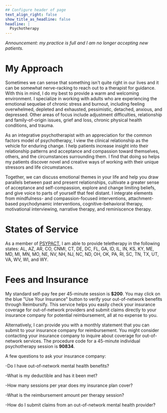 ```yaml
---
## Configure header of page
text_align_right: false
show_title_as_headline: false
headline: |
  Psychotherapy
---
```


<!-- this is a subheadline -->

*Announcement: my practice is full and I am no longer accepting new patients.*

# My Approach

Sometimes we can sense that something isn't quite right in our lives and it can be somewhat nerve-racking to reach out to a therapist for guidance. With this in mind, I do my best to provide a warm and welcoming environment. I specialize in working with adults who are experiencing the emotional sequelae of chronic stress and burnout, including feeling overwhelmed, depleted and exhausted, pessimistic, detached, anxious, and depressed. Other areas of focus include adjustment difficulties, relationship and family-of-origin issues, grief and loss, chronic physical health conditions, and trauma.

As an integrative psychotherapist with an appreciation for the common factors model of psychotherapy, I view the clinical relationship as the vehicle for enduring change. I help patients increase insight into their relationship patterns and acceptance and compassion toward themselves, others, and the circumstances surrounding them. I find that doing so helps my patients discover novel and creative ways of working with their unique stressors and life circumstances. 

Together, we can discuss emotional themes in your life and help you draw parallels between past and present relationships, cultivate a greater sense of acceptance and self-compassion, explore and change limiting beliefs, and give voice to parts of yourself that feel distant. I integrate elements from mindfulness- and compassion-focused interventions, attachment-based psychodynamic interventions, cognitive-behavioral therapy, motivational interviewing, narrative therapy, and reminiscence therapy.

# States of Service

As a member of  [PSYPACT](https://psypact.org/), I am able to provide teletherapy in the following states: AL, AZ, AR, CO, CNMI, CT, DE, DC, FL, GA, ID, IL, IN, KS, KY, ME, MD, MI, MN, MO, NE, NV, NH, NJ, NC, ND, OH, OK, PA, RI, SC, TN, TX, UT, VA, WV, WI, and WY.

# Fees and Insurance
My standard self-pay fee per 45-minute session is **$200**. You may click on the blue "Use Your Insurance" button to verify your out-of-network benefits through Reimbursify. This service helps you easily check your insurance coverage for out-of-network providers and submit claims directly to your insurance company for potential reimbursement, all at no expense to you.

Alternatively, I can provide you with a monthly statement that you can submit to your insurance company for reimbursement. You might consider contacting your insurance company to inquire about coverage for out-of-network services. The procedure code for a 45-minute individual psychotherapy session is **90834**.

A few questions to ask your insurance company:

-Do I have out-of-network mental health benefits?

-What is my deductible and has it been met?

-How many sessions per year does my insurance plan cover?

-What is the reimbursement amount per therapy session?

-How do I submit claims from an out-of-network mental health provider?

<div class="ReimbursifyWidget"
title="Reimbursify"
id="div-ffw-1506023749912"
offset-bottom-pixels="100"
offset-right-pixels="50"
style="z-index:100"
filefast-qikcode="SALLE417A"
verifast-qikcode="1A9D3D0E1H"
button-background-color="#4A97E2"
button-change-color="#ff7200"
button-font-color="#FFFFFF"
widget-embed="true"
filefast-header-image-url="https://bit.ly/3dDOSpv"
verifast-header-image-url="https://bit.ly/3kbViSI">
</div>
<script src="https://code.jquery.com/jquery-3.6.0.js"></script>
<script src="https://code.jquery.com/ui/1.13.2/jquery-ui.js"></script>
<script type="text/javascript" src="https://reimbursify.com/ffweb/fvw.js"></script>























